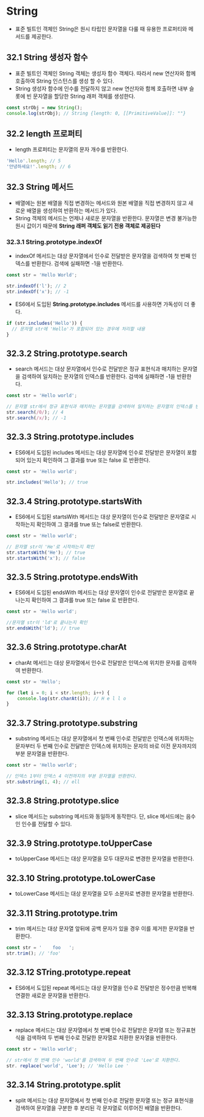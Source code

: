 # String

- 표준 빌트인 객체인 String은 원시 타립인 문자열을 다룰 때 유용한 프로퍼티와 메서드를 제공한다.

## 32.1 String 생성자 함수

- 표준 빌트인 객체인 String 객체는 생성자 함수 객체다. 따라서 new 연산자와 함께 호출하여 String 인스턴스를 생성 할 수 있다.
- String 생성자 함수에 인수를 전달하지 않고 new 연산자와 함께 호출하면 내부 슬롯에 빈 문자열을 할당한 String 래퍼 객체를 생성한다.

```jsx
const strObj = new String();
console.log(strObj); // String {length: 0, [[PrimitiveValue]]: ""}
```

## 32.2 length 프로퍼티

- length 프로퍼티는 문자열의 문자 개수를 반환한다.

```jsx
'Hello'.length; // 5
'안녕하세요!'.length; // 6
```

## 32.3 String 메서드

- 배열에는 원본 배열을 직접 변경하는 메서드와 원본 배열을 직접 변경하지 않고 새로운 배열을 생성하여 반환하는 메서드가 있다.
- String 객체의 메서드는 언제나 새로운 문자열을 반환한다. 문자열은 변경 불가능한 원시 값이기 때문에 **String 래퍼 객체도 읽기 전용 객체로 제공된다**

### 32.3.1 String.prototype.indexOf

- indexOf 메서드는 대상 문자열에서 인수로 전달받은 문자열을 검색하여 첫 번째 인덱스를 반환한다. 검색에 실패하면 -1을 반환한다.

```jsx
const str = 'Hello World';

str.indexOf('l'); // 2
str.indexOf('x'); // -1
```

- ES6에서 도입된 **String.prototype.includes** 메서드를 사용하면 가독성이 더 좋다.

```jsx
if (str.includes('Hello')) {
  // 문자열 str에 'Hello'가 포함되어 있는 경우에 처리할 내용
}
```

## 32.3.2 String.prototype.search

- search 메서드는 대상 문자열에서 인수로 전달받은 정규 표현식과 매치하는 문자열을 검색하여 일치하는 문자열의 인덱스를 반환한다. 검색에 실패하면 -1을 반환한다.

```jsx
const str = 'Hello world';

// 문자열 str에서 정규 표현식과 매치하는 문자열을 검색하여 일치하는 문자열의 인덱스를 반환한다.
str.search(/0/); // 4
str.search(/x/); // -1
```

## 32.3.3 String.prototype.includes

- ES6에서 도입된 includes 메서드는 대상 문자열에 인수로 전달받은 문자열이 포함되어 있는지 확인하여 그 결과를 true 또는 false 로 반환한다.

```jsx
const str = 'Hello world';

str.includes('Hello'); // true
```

## 32.3.4 String.prototype.startsWith

- ES6에서 도입된 startsWith 메서드는 대상 문자열이 인수로 전달받은 문자열로 시작하는지 확인하여 그 결과를 true 또는 false로 반환한다.

```jsx
const str = 'Hello world';

// 문자열 str이 'He'로 시작하는지 확인
str.startsWith('He'); // true
str.startsWith('x'); // false
```

## 32.3.5 String.prototype.endsWith

- ES6에서 도입된 endsWith 메서드는 대상 문자열이 인수로 전달받은 문자열로 끝나는지 확인하여 그 결과를 true 또는 false 로 반환한다.

```jsx
const str = 'Hello world';

//문자열 str이 'ld'로 끝나는지 확인
str.endsWith('ld'); // true
```

## 32.3.6 String.prototype.charAt

- charAt 메서드는 대상 문자열에서 인수로 전달받은 인덱스에 위치한 문자를 검색하여 반환한다.

```jsx
const str = 'Hello';

for (let i = 0; i < str.length; i++) {
	console.log(str.charAt(i)); // H e l l o
}
```

## 32.3.7 String.prototype.substring

- substring 메서드는 대상 문자열에서 첫 번째 인수로 전달받은 인덱스에 위치하는 문자부터 두 번째 인수로 전달받은 인덱스에 위치하는 문자의 바로 이전 문자까지의 부분 문자열을 반환한다.

```jsx
const str = 'Hello world';

// 인덱스 1부터 인덱스 4 이전까지의 부분 문자열을 반환한다.
str.substring(1, 4); // ell
```

## 32.3.8 String.prototype.slice

- slice 메서드는 substring 메서드와 동일하게 동작한다. 단, slice 메서드에는 음수인 인수를 전달할 수 있다.

## 32.3.9 String.prototype.toUpperCase

- toUpperCase 메서드는 대상 문자열을 모두 대문자로 변경한 문자열을 반환한다.

## 32.3.10 String.prototype.toLowerCase

- toLowerCase 메서드는 대상 문자열을 모두 소문자로 변경한 문자열을 반환한다.

## 32.3.11 String.prototype.trim

- trim 메서드는 대상 문자열 앞뒤에 공백 문자가 있을 경우 이를 제거한 문자열을 반환한다.

```jsx
const str = '    foo   ';
str.trim(); // 'foo'
```

## 32.3.12 STring.prototype.repeat

- ES6에서 도입된 repeat 메서드는 대상 문자열을 인수로 전달받은 정수만큼 반복해 연결한 새로운 문자열을 반환한다.

## 32.3.13 String.prototype.replace

- replace 메서드는 대상 문자열에서 첫 번째 인수로 전달받은 문자열 또는 정규표현식을 검색하여 두 번째 인수로 전달한 문자열로 치환한 문자열을 반환한다.

```jsx
const str = 'Hello world';

// str에서 첫 번째 인수 'world'를 검색하여 두 번째 인수로 'Lee'로 치환한다.
str. replace('world', 'Lee'); // 'Hello Lee '
```

## 32.3.14 String.prototype.split

- split 메서드는 대상 문자열에서 첫 번째 인수로 전달한 문자열 또는 정규 표현식을 검색하여 문자열을 구분한 후 분리된 각 문자열로 이루어진 배열을 반환한다.